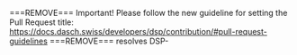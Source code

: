 ===REMOVE===
Important! Please follow the new guideline for setting the Pull Request title: https://docs.dasch.swiss/developers/dsp/contribution/#pull-request-guidelines
===REMOVE===
resolves DSP-
